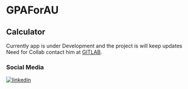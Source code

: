 # GPAForAU
## Calculator
Currently app is under Development and the project is will keep updates
Need for Collab contact him at [GITLAB](https://gitlab.com/iamshivakumaran).
### Social Media
[![linkedin](https://img.shields.io/badge/linkedin-0A66C2?style=for-the-badge&logo=linkedin&logoColor=white)](https://www.linkedin.com/in/iamshivakumaran)
